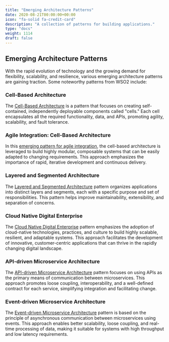 ```yaml
---
title: "Emerging Architecture Patterns"
date: 2020-08-21T00:00:00+00:00
icon: "fa-solid fa-credit-card"
description: "A collection of patterns for building applications."
type: "docs"
weight: 1114
draft: false
---
```


## Emerging Architecture Patterns

With the rapid evolution of technology and the growing demand for flexibility, scalability, and resilience, various emerging architecture patterns are gaining traction. Some noteworthy patterns from WSO2 include:

### Cell-Based Architecture

The [Cell-Based Architecture](https://github.com/wso2/reference-architecture/blob/master/reference-architecture-cell-based.md) is a pattern that focuses on creating self-contained, independently deployable components called "cells." Each cell encapsulates all the required functionality, data, and APIs, promoting agility, scalability, and fault tolerance.

### Agile Integration: Cell-Based Architecture

In this [emerging pattern for agile integration](https://wso2.com/library/conference/2018/11/wso2con-eu-2018-an-emerging-architecture-pattern-for-agile-integration-cell-based-architecture/), the cell-based architecture is leveraged to build highly modular, composable systems that can be easily adapted to changing requirements. This approach emphasizes the importance of rapid, iterative development and continuous delivery.

### Layered and Segmented Architecture

The [Layered and Segmented Architecture](https://github.com/wso2/reference-architecture/blob/master/reference-architecture-layered-segmented.md) pattern organizes applications into distinct layers and segments, each with a specific purpose and set of responsibilities. This pattern helps improve maintainability, extensibility, and separation of concerns.

### Cloud Native Digital Enterprise

The [Cloud Native Digital Enterprise](https://github.com/wso2/reference-architecture/blob/master/reference-cloud-native-architecture-digital-enterprise.md) pattern emphasizes the adoption of cloud-native technologies, practices, and culture to build highly scalable, resilient, and adaptable systems. This approach facilitates the development of innovative, customer-centric applications that can thrive in the rapidly changing digital landscape.

### API-driven Microservice Architecture

The [API-driven Microservice Architecture](https://github.com/wso2/reference-architecture/blob/master/api-driven-microservice-architecture.md) pattern focuses on using APIs as the primary means of communication between microservices. This approach promotes loose coupling, interoperability, and a well-defined contract for each service, simplifying integration and facilitating change.

### Event-driven Microservice Architecture

The [Event-driven Microservice Architecture](https://github.com/wso2/reference-architecture/blob/master/event-driven-api-architecture.md) pattern is based on the principle of asynchronous communication between microservices using events. This approach enables better scalability, loose coupling, and real-time processing of data, making it suitable for systems with high throughput and low latency requirements.
